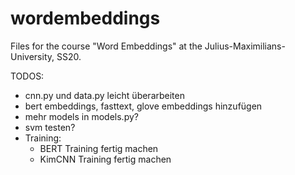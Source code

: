 # wordembeddings
Files for the course "Word Embeddings" at the Julius-Maximilians-University, SS20.


TODOS:
- cnn.py und data.py leicht überarbeiten
- bert embeddings, fasttext, glove embeddings hinzufügen
- mehr models in models.py?
- svm testen?
- Training:
	- BERT Training fertig machen
	- KimCNN Training fertig machen